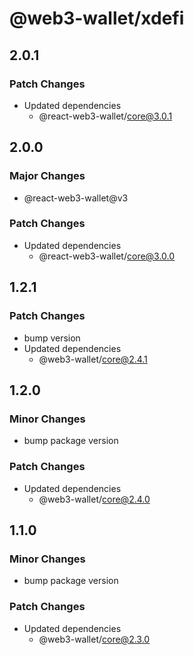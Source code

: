# @web3-wallet/xdefi

## 2.0.1

### Patch Changes

- Updated dependencies
  - @react-web3-wallet/core@3.0.1

## 2.0.0

### Major Changes

- @react-web3-wallet@v3

### Patch Changes

- Updated dependencies
  - @react-web3-wallet/core@3.0.0

## 1.2.1

### Patch Changes

- bump version
- Updated dependencies
  - @web3-wallet/core@2.4.1

## 1.2.0

### Minor Changes

- bump package version

### Patch Changes

- Updated dependencies
  - @web3-wallet/core@2.4.0

## 1.1.0

### Minor Changes

- bump package version

### Patch Changes

- Updated dependencies
  - @web3-wallet/core@2.3.0
